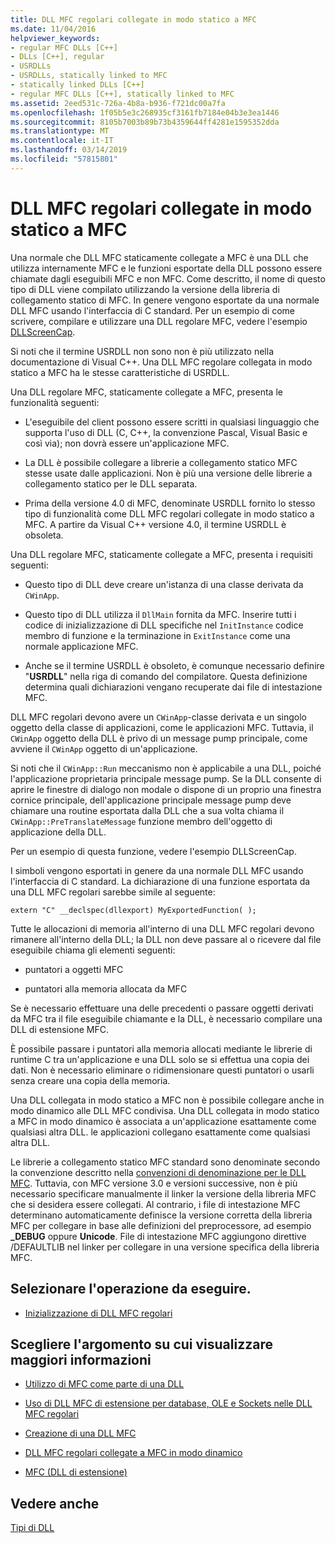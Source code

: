 ```yaml
---
title: DLL MFC regolari collegate in modo statico a MFC
ms.date: 11/04/2016
helpviewer_keywords:
- regular MFC DLLs [C++]
- DLLs [C++], regular
- USRDLLs
- USRDLLs, statically linked to MFC
- statically linked DLLs [C++]
- regular MFC DLLs [C++], statically linked to MFC
ms.assetid: 2eed531c-726a-4b8a-b936-f721dc00a7fa
ms.openlocfilehash: 1f05b5e3c268935cf3161fb7184e04b3e3ea1446
ms.sourcegitcommit: 8105b7003b89b73b4359644ff4281e1595352dda
ms.translationtype: MT
ms.contentlocale: it-IT
ms.lasthandoff: 03/14/2019
ms.locfileid: "57815801"
---
```

# <a name="regular-mfc-dlls-statically-linked-to-mfc"></a>DLL MFC regolari collegate in modo statico a MFC

Una normale che DLL MFC staticamente collegate a MFC è una DLL che utilizza internamente MFC e le funzioni esportate della DLL possono essere chiamate dagli eseguibili MFC e non MFC. Come descritto, il nome di questo tipo di DLL viene compilato utilizzando la versione della libreria di collegamento statico di MFC. In genere vengono esportate da una normale DLL MFC usando l'interfaccia di C standard. Per un esempio di come scrivere, compilare e utilizzare una DLL regolare MFC, vedere l'esempio [DLLScreenCap](https://github.com/Microsoft/VCSamples/tree/master/VC2010Samples/MFC/advanced/DllScreenCap).

Si noti che il termine USRDLL non sono non è più utilizzato nella documentazione di Visual C++. Una DLL MFC regolare collegata in modo statico a MFC ha le stesse caratteristiche di USRDLL.

Una DLL regolare MFC, staticamente collegate a MFC, presenta le funzionalità seguenti:

- L'eseguibile del client possono essere scritti in qualsiasi linguaggio che supporta l'uso di DLL (C, C++, la convenzione Pascal, Visual Basic e così via); non dovrà essere un'applicazione MFC.

- La DLL è possibile collegare a librerie a collegamento statico MFC stesse usate dalle applicazioni. Non è più una versione delle librerie a collegamento statico per le DLL separata.

- Prima della versione 4.0 di MFC, denominate USRDLL fornito lo stesso tipo di funzionalità come DLL MFC regolari collegate in modo statico a MFC. A partire da Visual C++ versione 4.0, il termine USRDLL è obsoleta.

Una DLL regolare MFC, staticamente collegate a MFC, presenta i requisiti seguenti:

- Questo tipo di DLL deve creare un'istanza di una classe derivata da `CWinApp`.

- Questo tipo di DLL utilizza il `DllMain` fornita da MFC. Inserire tutti i codice di inizializzazione di DLL specifiche nel `InitInstance` codice membro di funzione e la terminazione in `ExitInstance` come una normale applicazione MFC.

- Anche se il termine USRDLL è obsoleto, è comunque necessario definire "**USRDLL**" nella riga di comando del compilatore. Questa definizione determina quali dichiarazioni vengano recuperate dai file di intestazione MFC.

DLL MFC regolari devono avere un `CWinApp`-classe derivata e un singolo oggetto della classe di applicazioni, come le applicazioni MFC. Tuttavia, il `CWinApp` oggetto della DLL è privo di un message pump principale, come avviene il `CWinApp` oggetto di un'applicazione.

Si noti che il `CWinApp::Run` meccanismo non è applicabile a una DLL, poiché l'applicazione proprietaria principale message pump. Se la DLL consente di aprire le finestre di dialogo non modale o dispone di un proprio una finestra cornice principale, dell'applicazione principale message pump deve chiamare una routine esportata dalla DLL che a sua volta chiama il `CWinApp::PreTranslateMessage` funzione membro dell'oggetto di applicazione della DLL.

Per un esempio di questa funzione, vedere l'esempio DLLScreenCap.

I simboli vengono esportati in genere da una normale DLL MFC usando l'interfaccia di C standard. La dichiarazione di una funzione esportata da una DLL MFC regolari sarebbe simile al seguente:

```
extern "C" __declspec(dllexport) MyExportedFunction( );
```

Tutte le allocazioni di memoria all'interno di una DLL MFC regolari devono rimanere all'interno della DLL; la DLL non deve passare al o ricevere dal file eseguibile chiama gli elementi seguenti:

- puntatori a oggetti MFC

- puntatori alla memoria allocata da MFC

Se è necessario effettuare una delle precedenti o passare oggetti derivati da MFC tra il file eseguibile chiamante e la DLL, è necessario compilare una DLL di estensione MFC.

È possibile passare i puntatori alla memoria allocati mediante le librerie di runtime C tra un'applicazione e una DLL solo se si effettua una copia dei dati. Non è necessario eliminare o ridimensionare questi puntatori o usarli senza creare una copia della memoria.

Una DLL collegata in modo statico a MFC non è possibile collegare anche in modo dinamico alle DLL MFC condivisa. Una DLL collegata in modo statico a MFC in modo dinamico è associata a un'applicazione esattamente come qualsiasi altra DLL. le applicazioni collegano esattamente come qualsiasi altra DLL.

Le librerie a collegamento statico MFC standard sono denominate secondo la convenzione descritto nella [convenzioni di denominazione per le DLL MFC](../mfc/mfc-library-versions.md#mfc-static-library-naming-conventions). Tuttavia, con MFC versione 3.0 e versioni successive, non è più necessario specificare manualmente il linker la versione della libreria MFC che si desidera essere collegati. Al contrario, i file di intestazione MFC determinano automaticamente definisce la versione corretta della libreria MFC per collegare in base alle definizioni del preprocessore, ad esempio  **\_DEBUG** oppure **Unicode**. File di intestazione MFC aggiungono direttive /DEFAULTLIB nel linker per collegare in una versione specifica della libreria MFC.

## <a name="what-do-you-want-to-do"></a>Selezionare l'operazione da eseguire.

- [Inizializzazione di DLL MFC regolari](run-time-library-behavior.md#initializing-regular-dlls)

## <a name="what-do-you-want-to-know-more-about"></a>Scegliere l'argomento su cui visualizzare maggiori informazioni

- [Utilizzo di MFC come parte di una DLL](../mfc/tn011-using-mfc-as-part-of-a-dll.md)

- [Uso di DLL MFC di estensione per database, OLE e Sockets nelle DLL MFC regolari](using-database-ole-and-sockets-extension-dlls-in-regular-dlls.md)

- [Creazione di una DLL MFC](../mfc/reference/mfc-dll-wizard.md)

- [DLL MFC regolari collegate a MFC in modo dinamico](regular-dlls-dynamically-linked-to-mfc.md)

- [MFC (DLL di estensione)](extension-dlls-overview.md)

## <a name="see-also"></a>Vedere anche

[Tipi di DLL](kinds-of-dlls.md)
